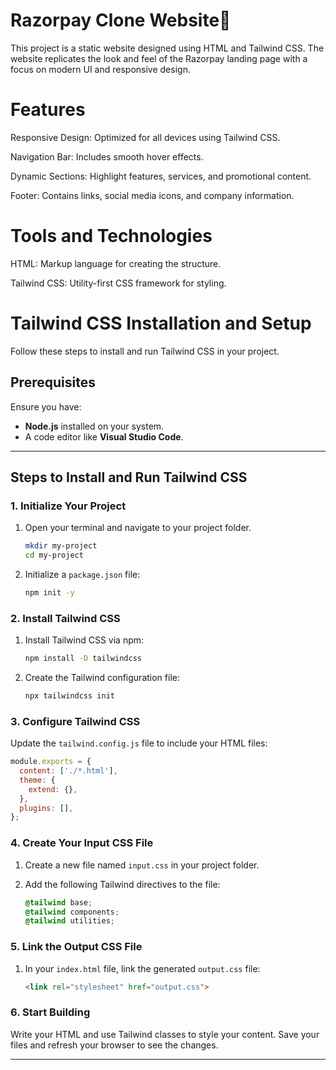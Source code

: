 # Razorpay Clone Website🚀

This project is a static website designed using HTML and Tailwind CSS. The website replicates the look and feel of the Razorpay landing page with a focus on modern UI and responsive design.

# Features

Responsive Design: Optimized for all devices using Tailwind CSS.

Navigation Bar: Includes smooth hover effects.

Dynamic Sections: Highlight features, services, and promotional content.

Footer: Contains links, social media icons, and company information.

# Tools and Technologies

HTML: Markup language for creating the structure.

Tailwind CSS: Utility-first CSS framework for styling.

# Tailwind CSS Installation and Setup

Follow these steps to install and run Tailwind CSS in your project.

## Prerequisites

Ensure you have:
- **Node.js** installed on your system.
- A code editor like **Visual Studio Code**.

---

## Steps to Install and Run Tailwind CSS

### 1. Initialize Your Project

1. Open your terminal and navigate to your project folder.
   ```bash
   mkdir my-project
   cd my-project
   ```

2. Initialize a `package.json` file:
   ```bash
   npm init -y
   ```

### 2. Install Tailwind CSS

1. Install Tailwind CSS via npm:
   ```bash
   npm install -D tailwindcss
   ```

2. Create the Tailwind configuration file:
   ```bash
   npx tailwindcss init
   ```

### 3. Configure Tailwind CSS

Update the `tailwind.config.js` file to include your HTML files:

```javascript
module.exports = {
  content: ['./*.html'],
  theme: {
    extend: {},
  },
  plugins: [],
};
```

### 4. Create Your Input CSS File

1. Create a new file named `input.css` in your project folder.

2. Add the following Tailwind directives to the file:
   ```css
   @tailwind base;
   @tailwind components;
   @tailwind utilities;
   ```


### 5. Link the Output CSS File

1. In your `index.html` file, link the generated `output.css` file:

   ```html
   <link rel="stylesheet" href="output.css">
   ```

### 6. Start Building

Write your HTML and use Tailwind classes to style your content. Save your files and refresh your browser to see the changes.

---









  


